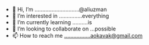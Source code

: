 - 👋 Hi, I’m .............................@aliuzman
- 👀 I’m interested in ...............everything
- 🌱 I’m currently learning ..........is
- 💞️ I’m looking to collaborate on ...possible
- 📫 How to reach me .................aokavak@gmail.com

<!---
aliuzman/aliuzman is a ✨ special ✨ repository because its `README.md` (this file) appears on your GitHub profile.
You can click the Preview link to take a look at your changes.
--->
